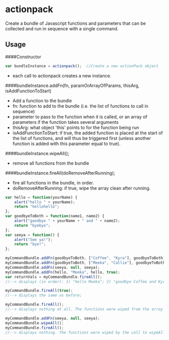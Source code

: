 # actionpack
Create a bundle of Javascript functions and parameters that can be collected and run in sequence with a single command.

## Usage

####Constructor
```javascript
var bundleInstance = actionpack();  //Create a new actionPack object
```
* each call to actionpack creates a new instance.

####bundleInstance.addFn(fn, paramOrArrayOfParams, thisArg, isAddFunctionToStart)
* Add a function to the bundle
* fn: function to add to the bundle (i.e. the list of functions to call in sequence)
* parameter to pass to the function when it is called, or an array of parameters if the function takes several arguments
* thisArg: what object 'this' points to for the function being run
* isAddFunctionToStart: if true, the added function is placed at the start of the list of functions, and will thus be triggered first (unless another function is added with this parameter equal to true).

####bundleInstance.wipeAll();
* remove all functions from the bundle

####bundleInstance.fireAll(doRemoveAfterRunning);
* fire all functions in the bundle, in order.
* doRemoveAfterRunning: if true, wipe the array clean after running.

```javascript
var hello = function(yourName) {
    alert("hello " + yourName);
    return "hellohello";
};
var goodbyeToBoth = function(name1, name2) {
    alert("goodbye " + yourName + " and " + name2);
    return "byebye";
};
var seeya = function() {
    alert("See ya!");
    return "bye!";
};

myCommandBundle.addFn(goodbyeToBoth, ["Coffee", "Kyra"], goodbyeToBoth);
myCommandBundle.addFn(goodbyeToBoth, ["Meeka", "Callie"], goodbyeToBoth);
myCommandBundle.addFn(seeya, null, seeya);
myCommandBundle.addFn(hello, "Meeka", hello, true);
var returnVals = myCommandBundle.fireAll();
//--> displays (in order): 1) "hello Meeka"; 2) "goodbye Coffee and Kyra"; 3) "goodbye Meeka and Callie"; 4) "See ya!"; returnVals now equals ["hellohello", "byebye", "bye!"] - the return values are stored in an array.   

myCommandBundle.fireAll(true);
//--> displays the same as before;

myCommandBundle.fireAll();
//--> displays nothing at all. The functions were wiped from the array by the previous call

myCommandBundle.addFn(seeya, null, seeya);
myCommandBundle.wipeAll();
myCommandBundle.fireAll();
//--> displays nothing. The functions were wiped by the call to wipeAll.
```
